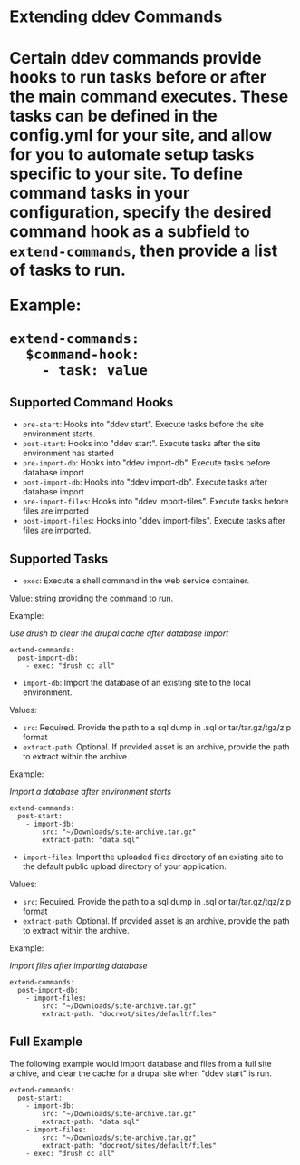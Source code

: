 <h1>Extending ddev Commands<h1>

Certain ddev commands provide hooks to run tasks before or after the main command executes. These tasks can be defined in the config.yml for your site, and allow for you to automate setup tasks specific to your site. To define command tasks in your configuration, specify the desired command hook as a subfield to `extend-commands`, then provide a list of tasks to run.

Example:

```
extend-commands:
  $command-hook:
    - task: value
```

## Supported Command Hooks

- `pre-start`: Hooks into "ddev start". Execute tasks before the site environment starts.
- `post-start`: Hooks into "ddev start". Execute tasks after the site environment has started
- `pre-import-db`: Hooks into "ddev import-db". Execute tasks before database import
- `post-import-db`: Hooks into "ddev import-db". Execute tasks after database import
- `pre-import-files`: Hooks into "ddev import-files". Execute tasks before files are imported
- `post-import-files`: Hooks into "ddev import-files". Execute tasks after files are imported.

## Supported Tasks

- `exec`: Execute a shell command in the web service container.

Value: string providing the command to run.

Example:

_Use drush to clear the drupal cache after database import_

```
extend-commands:
  post-import-db:
    - exec: "drush cc all"
```

- `import-db`: Import the database of an existing site to the local environment.

Values:
- `src`: Required. Provide the path to a sql dump in .sql or tar/tar.gz/tgz/zip format
- `extract-path`: Optional. If provided asset is an archive, provide the path to extract within the archive.

Example:

_Import a database after environment starts_

```
extend-commands:
  post-start:
    - import-db:
        src: "~/Downloads/site-archive.tar.gz"
        extract-path: "data.sql"
```

- `import-files`: Import the uploaded files directory of an existing site to the default public
upload directory of your application.

Values:
- `src`: Required. Provide the path to a sql dump in .sql or tar/tar.gz/tgz/zip format
- `extract-path`: Optional. If provided asset is an archive, provide the path to extract within the archive.

Example:

_Import files after importing database_

```
extend-commands:
  post-import-db:
    - import-files:
        src: "~/Downloads/site-archive.tar.gz"
        extract-path: "docroot/sites/default/files"
```

## Full Example

The following example would import database and files from a full site archive, and clear the cache for a drupal site when "ddev start" is run.

```
extend-commands:
  post-start:
    - import-db:
        src: "~/Downloads/site-archive.tar.gz"
        extract-path: "data.sql"
    - import-files:
        src: "~/Downloads/site-archive.tar.gz"
        extract-path: "docroot/sites/default/files"
    - exec: "drush cc all"
```
